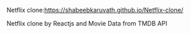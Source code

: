 Netflix clone:https://shabeebkaruvath.github.io/Netflix-clone/


Netflix clone by Reactjs and Movie Data from TMDB API
